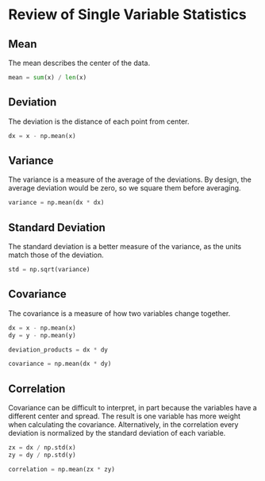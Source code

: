 # Review of Single Variable Statistics

## Mean

The mean describes the center of the data.

```python
mean = sum(x) / len(x)
```

## Deviation

The deviation is the distance of each point from center.

```python
dx = x - np.mean(x)
```

## Variance

The variance is a measure of the average of the deviations. By design, the average deviation would be zero, so we square them before averaging.

```python
variance = np.mean(dx * dx)
```

## Standard Deviation

The standard deviation is a better measure of the variance, as the units match those of the deviation.

```python
std = np.sqrt(variance)
```

## Covariance

The covariance is a measure of how two variables change together.

```python
dx = x - np.mean(x)
dy = y - np.mean(y)

deviation_products = dx * dy

covariance = np.mean(dx * dy)
```

## Correlation

Covariance can be difficult to interpret, in part because the variables have a different center and spread.  The result is one variable has more weight when calculating the covariance.
Alternatively, in the correlation every deviation is normalized by the standard deviation of each variable.

```python
zx = dx / np.std(x)
zy = dy / np.std(y)

correlation = np.mean(zx * zy)
```